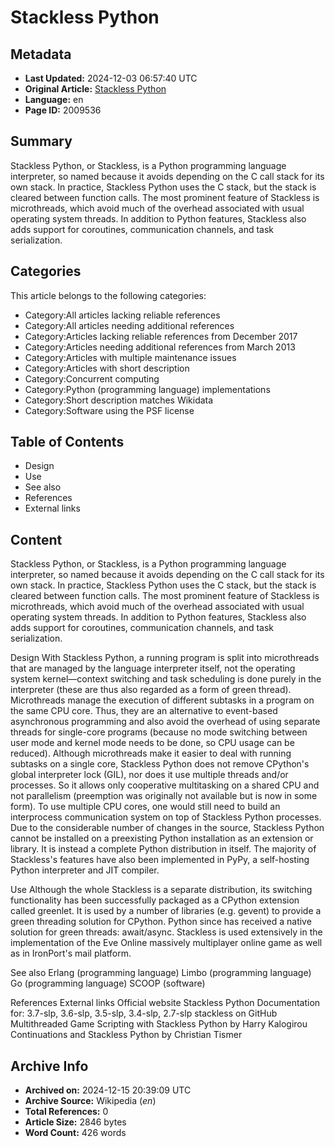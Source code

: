 # Stackless Python

## Metadata
- **Last Updated:** 2024-12-03 06:57:40 UTC
- **Original Article:** [Stackless Python](https://en.wikipedia.org/wiki/Stackless_Python)
- **Language:** en
- **Page ID:** 2009536

## Summary
Stackless Python, or Stackless, is a Python programming language interpreter, so named because it avoids depending on the C call stack for its own stack. In practice, Stackless Python uses the C stack, but the stack is cleared between function calls. The most prominent feature of Stackless is microthreads, which avoid much of the overhead associated with usual operating system threads. In addition to Python features, Stackless also adds support for coroutines, communication channels, and task serialization.

## Categories
This article belongs to the following categories:

- Category:All articles lacking reliable references
- Category:All articles needing additional references
- Category:Articles lacking reliable references from December 2017
- Category:Articles needing additional references from March 2013
- Category:Articles with multiple maintenance issues
- Category:Articles with short description
- Category:Concurrent computing
- Category:Python (programming language) implementations
- Category:Short description matches Wikidata
- Category:Software using the PSF license

## Table of Contents

- Design
- Use
- See also
- References
- External links

## Content

Stackless Python, or Stackless, is a Python programming language interpreter, so named because it avoids depending on the C call stack for its own stack. In practice, Stackless Python uses the C stack, but the stack is cleared between function calls. The most prominent feature of Stackless is microthreads, which avoid much of the overhead associated with usual operating system threads. In addition to Python features, Stackless also adds support for coroutines, communication channels, and task serialization.

Design
With Stackless Python, a running program is split into microthreads that are managed by the language interpreter itself, not the operating system kernel—context switching and task scheduling is done purely in the interpreter (these are thus also regarded as a form of green thread). Microthreads manage the execution of different subtasks in a program on the same CPU core. Thus, they are an alternative to event-based asynchronous programming and also avoid the overhead of using separate threads for single-core programs (because no mode switching between user mode and kernel mode needs to be done, so CPU usage can be reduced).
Although microthreads make it easier to deal with running subtasks on a single core, Stackless Python does not remove CPython's global interpreter lock (GIL), nor does it use multiple threads and/or processes. So it allows only cooperative multitasking on a shared CPU and not parallelism (preemption was originally not available but is now in some form). To use multiple CPU cores, one would still need to build an interprocess communication system on top of Stackless Python processes.
Due to the considerable number of changes in the source, Stackless Python cannot be installed on a preexisting Python installation as an extension or library. It is instead a complete Python distribution in itself. The majority of Stackless's features have also been implemented in PyPy, a self-hosting Python interpreter and JIT compiler.

Use
Although the whole Stackless is a separate distribution, its switching functionality has been successfully packaged as a CPython extension called greenlet. It is used by a number of libraries (e.g. gevent) to provide a green threading solution for CPython. Python since has received a native solution for green threads: await/async.
Stackless is used extensively in the implementation of the Eve Online massively multiplayer online game as well as in IronPort's mail platform.

See also
Erlang (programming language)
Limbo (programming language)
Go (programming language)
SCOOP (software)

References
External links
Official website 
Stackless Python Documentation for: 3.7-slp, 3.6-slp, 3.5-slp, 3.4-slp, 2.7-slp
stackless on GitHub
Multithreaded Game Scripting with Stackless Python by Harry Kalogirou
Continuations and Stackless Python by Christian Tismer

## Archive Info
- **Archived on:** 2024-12-15 20:39:09 UTC
- **Archive Source:** Wikipedia (_en_)
- **Total References:** 0
- **Article Size:** 2846 bytes
- **Word Count:** 426 words

